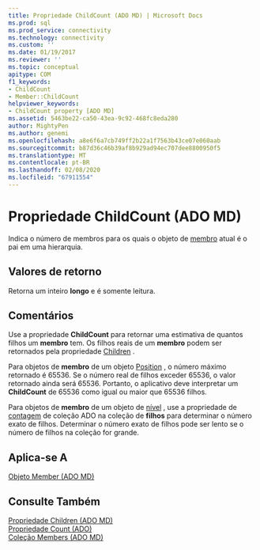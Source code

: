 ```yaml
---
title: Propriedade ChildCount (ADO MD) | Microsoft Docs
ms.prod: sql
ms.prod_service: connectivity
ms.technology: connectivity
ms.custom: ''
ms.date: 01/19/2017
ms.reviewer: ''
ms.topic: conceptual
apitype: COM
f1_keywords:
- ChildCount
- Member::ChildCount
helpviewer_keywords:
- ChildCount property [ADO MD]
ms.assetid: 5463be22-ca50-43ea-9c92-468fc8eda280
author: MightyPen
ms.author: genemi
ms.openlocfilehash: a8e6f6a7cb749ff2b22a1f7563b43ce07e060aab
ms.sourcegitcommit: b87d36c46b39af8b929ad94ec707dee8800950f5
ms.translationtype: MT
ms.contentlocale: pt-BR
ms.lasthandoff: 02/08/2020
ms.locfileid: "67911554"
---
```

# <a name="childcount-property-ado-md"></a>Propriedade ChildCount (ADO MD)
Indica o número de membros para os quais o objeto de [membro](../../../ado/reference/ado-md-api/member-object-ado-md.md) atual é o pai em uma hierarquia.  
  
## <a name="return-values"></a>Valores de retorno  
 Retorna um inteiro **longo** e é somente leitura.  
  
## <a name="remarks"></a>Comentários  
 Use a propriedade **ChildCount** para retornar uma estimativa de quantos filhos um **membro** tem. Os filhos reais de um **membro** podem ser retornados pela propriedade [Children](../../../ado/reference/ado-md-api/children-property-ado-md.md) .  
  
 Para objetos de **membro** de um objeto [Position](../../../ado/reference/ado-md-api/position-object-ado-md.md) , o número máximo retornado é 65536. Se o número real de filhos exceder 65536, o valor retornado ainda será 65536. Portanto, o aplicativo deve interpretar um **ChildCount** de 65536 como igual ou maior que 65536 filhos.  
  
 Para objetos de **membro** de um objeto de [nível](../../../ado/reference/ado-md-api/level-object-ado-md.md) , use a propriedade de [contagem](../../../ado/reference/ado-api/count-property-ado.md) de coleção ADO na coleção de **filhos** para determinar o número exato de filhos. Determinar o número exato de filhos pode ser lento se o número de filhos na coleção for grande.  
  
## <a name="applies-to"></a>Aplica-se A  
 [Objeto Member (ADO MD)](../../../ado/reference/ado-md-api/member-object-ado-md.md)  
  
## <a name="see-also"></a>Consulte Também  
 [Propriedade Children (ADO MD)](../../../ado/reference/ado-md-api/children-property-ado-md.md)   
 [Propriedade Count (ADO)](../../../ado/reference/ado-api/count-property-ado.md)   
 [Coleção Members (ADO MD)](../../../ado/reference/ado-md-api/members-collection-ado-md.md)

